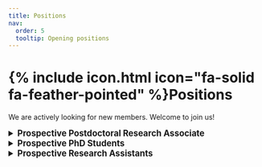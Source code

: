 ```yaml
---
title: Positions
nav:
  order: 5
  tooltip: Opening positions
---
```


# {% include icon.html icon="fa-solid fa-feather-pointed" %}Positions

We are actively looking for new members. Welcome to join us!

<details>
  <summary style="font-size: 1.2em; font-weight: bold; cursor: pointer;">
    Prospective Postdoctoral Research Associate
  </summary>
  
  <p><strong>Position Summary:</strong></p>
  <p>
    We are seeking a Postdoctoral Research Associate. The Postdoctoral Research Associate will contribute to developing and/or applying artificial intelligence, machine learning, and image segmentation and/or data science-based methods to address cutting-edge topics, including but not limited to disease diagnosis/prognosis, biomarker identification, and treatment prediction.
  </p>

  <p>Questions may be directed to Dr. Jieqiong Wang at <a href="mailto:jiwang@unmc.edu">jiwang@unmc.edu</a>.</p>

  <p>Applications are being accepted online at: <a href="https://unmc.peopleadmin.com/postings/87589" target="_blank">Apply Here</a>. Individuals from diverse backgrounds are encouraged to apply.</p>

  <p><strong>Required Qualifications:</strong></p>
  <ul>
    <li>A PhD by the time of hiring in a relevant field. Relevant fields include (but are not limited to) Computer Science, Statistics, Mathematics, Automation, Informatics, and Engineering.</li>
    <li>Experience in deep learning, machine learning, and medical imaging processing.</li>
    <li>Programming experience: Python, MATLAB, SPSS, Shell.</li>
    <li>Experience in working with a Linux workstation.</li>
    <li>Excellent organizational and time-management skills with the ability to self-direct work.</li>
    <li>Ability to work as a team member.</li>
    <li>Excellent verbal and written communication skills.</li>
  </ul>

  <p><strong>Supplemental Qualifications:</strong></p>
  <ul>
    <li>Experience in bioinformatics.</li>
  </ul>

</details>


<details>
  <summary style="font-size: 1.2em; font-weight: bold; cursor: pointer;">
    Prospective PhD Students
  </summary>
  <p><strong>Responsibilities:</strong></p>
  <ul>
    <li>Independently undertake scientific research tasks and projects;</li>
    <li>Participate in core laboratory research projects;</li>
    <li>Engage in other related research activities within the university and department.</li>
  </ul>

  <p><strong>Application Requirements:</strong></p>
  <p>Applicants should be capable of independently undertaking research projects, passionate about scientific research, diligent, eager to learn, and possess good communication skills. A minimum of a bachelor's degree in computer science, automation, electronic engineering, informatics, mathematics, physics, or other quantitative sciences is required. <strong>Strong programming skills are essential</strong>, and a background in machine learning, artificial intelligence, or data science is preferred. Applicants should have a keen interest in medical image analysis and be willing to engage in related research. The expected start date is Spring or Fall 2025.</p>

  <p><strong>Requirements of UNMC PhD Program:</strong></p>
  <ul>
    <li>Cumulative GPA (undergraduate, or undergraduate + master's if applicable): 3.0 or above (on a 4.0 scale). Non-U.S. grades must be verified by WES or ECE.</li>
    <li>English proficiency: IELTS 6.5, TOEFL iBT 80, or Duolingo 120.</li>
    <li>GRE: Not required.</li>
  </ul>

  <p><strong>Requirements of Wang’s Lab:</strong></p>
  <ul>
    <li>Excellent coding skills.</li>
    <li>Experience in deep learning, machine learning, and medical imaging processing.</li>
    <li>Experience in computer vision or natural language processing.</li>
    <li>Programming experience: Python, MATLAB, SPSS, Bash.</li>
    <li>Experience in working with a Linux workstation.</li>
    <li>Excellent verbal and written communication skills.</li>
    <li>A minimum of a bachelor's degree in computer science, automation, electronic engineering, informatics, mathematics, physics, or other quantitative sciences.</li>
  </ul>

  <p><strong>Additional Skills:</strong></p>
  <p>Highly proficient in medical imaging toolboxes/software including BIDS rule, FreeSurfer, FSL, AFNI, SPM, ANTs, ITK, c3d, SurfStat, NODDI, GIFT, CONN, GRETNA, SPSS, etc. Data management and/or data analysis in the medical area.</p>

  <p><strong>Benefits:</strong></p>
  <p>Fully funded support, with specific financial support according to the relevant program.</p>

  <p><strong>Application Process:</strong></p>
  <p>Applicants should send their personal resume (including basic personal information, educational background, work experience, research achievements, and contact information), transcripts, and English proficiency scores (IELTS, TOEFL, or Duolingo) to: <a href="mailto:jiwang@unmc.edu">jiwang@unmc.edu</a>. All application materials will be kept strictly confidential. Candidates who pass the initial review will be contacted for an interview shortly.</p>
</details>

<details>
  <summary style="font-size: 1.2em; font-weight: bold; cursor: pointer;">
    Prospective Research Assistants
  </summary>

  <p><strong>Position Summary:</strong></p>
  <p>
    The position will work at Dr. WANG’s Lab in the Department of Neurological Sciences, collaborating with the principal investigator and research team to coordinate, develop, and conduct clinical research projects aimed at improving patient health, disease treatment, and quality of life in individuals who are aging or have neurological, psychiatric, physiologic, or other medical disorders. 
  </p>
  <p>
    The research assistant will support clinical research projects from start to finish, ensuring successful communication, coordination, regulatory and protocol compliance, and collaboration across a diverse, multidisciplinary team to meet project goals. The position requires independence, responsibility, accountability, self-motivation, strong communication skills, and the ability to complete detailed tasks accurately and with high quality.
  </p>
  <p>
    The position will also contribute to developing and/or applying artificial intelligence, machine learning, and image segmentation and/or data science-based methods in medical imaging processing.
  </p>

  <p><strong>Required Education:</strong></p>
  <p>Bachelor's degree or equivalent.</p>

  <p><strong>Required Knowledge, Skills, and Abilities:</strong></p>
  <ul>
    <li>Experience related to healthcare, laboratory, and/or clinical research.</li>
    <li>Highly proficient in medical imaging toolboxes/software, including FreeSurfer, FSL, AFNI, SPM, ANTs, ITK, c3d, SurfStat, NODDI, GIFT, CONN, GRETNA, SPSS, etc.</li>
    <li>Experience in data management and/or data analysis in the medical field.</li>
  </ul>

  <p>Questions may be directed to Dr. Jieqiong Wang at <a href="mailto:jiwang@unmc.edu">jiwang@unmc.edu</a>.</p>

  <p>Applications are being accepted online at: <a href="https://unmc.peopleadmin.com/postings/88740" target="_blank">Apply Here</a>.</p>

</details>

